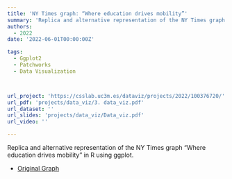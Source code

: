 ```yaml
---
title: 'NY Times graph: “Where education drives mobility”'
summary: 'Replica and alternative representation of the NY Times graph “Where education drives mobility”'
authors:
  - 2022
date: '2022-06-01T00:00:00Z'

tags:
  - Ggplot2
  - Patchworks
  - Data Visualization



url_project: 'https://csslab.uc3m.es/dataviz/projects/2022/100376720/'
url_pdf: 'projects/data_viz/3. data_viz.pdf'
url_dataset: ''
url_slides: 'projects/data_viz/Data_viz.pdf'
url_video: ''

---
```


Replica and alternative representation of the NY Times graph “Where education drives mobility” in R using ggplot.

- [Original Graph](https://www.nytimes.com/2019/09/26/learning/whats-going-on-in-this-graph-oct-2-2019.html)


